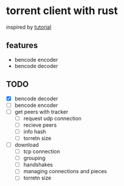 # torrent client with rust

inspired by
[tutorial](https://allenkim67.github.io/programming/2016/05/04/how-to-make-your-own-bittorrent-client.html)


## features
- bencode encoder
- bencode decoder


## TODO
- [x] bencode decoder
- [ ] bencode encoder
- [ ] get peers with tracker
    - [ ] request udp connection
    - [ ] recieve peers
    - [ ] info hash
    - [ ] torretn size
- [ ] download
    - [ ] tcp connection
    - [ ] grouping
    - [ ] handshakes
    - [ ] managing connections and pieces
    - [ ] torretn size

